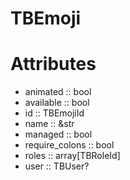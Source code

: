 # TBEmoji

# Attributes
- animated :: bool
- available :: bool
- id :: TBEmojiId
- name :: &str
- managed :: bool
- require_colons :: bool
- roles :: array[TBRoleId]
- user :: TBUser?
